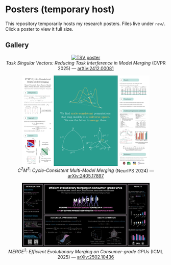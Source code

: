 # Posters (temporary host)

This repository temporarily hosts my research posters. Files live under `raw/`.  
Click a poster to view it full size.

## Gallery

<p align="center">
  <a href="raw/TSV.png"><img src="raw/TSV.png" alt="TSV poster" width="400"></a><br/>
  <em>Task Singular Vectors: Reducing Task Interference in Model Merging</em> (CVPR 2025) — 
  <a href="https://arxiv.org/abs/2412.00081">arXiv:2412.00081</a>
</p>

<p align="center">
  <a href="raw/C2M3.png"><img src="raw/C2M3.png" alt="C2M3 poster" width="400"></a><br/>
  <em>C<sup>2</sup>M<sup>3</sup>: Cycle-Consistent Multi-Model Merging</em> (NeurIPS 2024) — 
  <a href="https://arxiv.org/abs/2405.17897">arXiv:2405.17897</a>
</p>

<p align="center">
  <a href="raw/MERGE3.png"><img src="raw/MERGE3.png" alt="MERGE3 poster" width="400"></a><br/>
  <em>MERGE<sup>3</sup>: Efficient Evolutionary Merging on Consumer-grade GPUs</em> (ICML 2025) — 
  <a href="https://arxiv.org/abs/2502.10436">arXiv:2502.10436</a>
</p>

